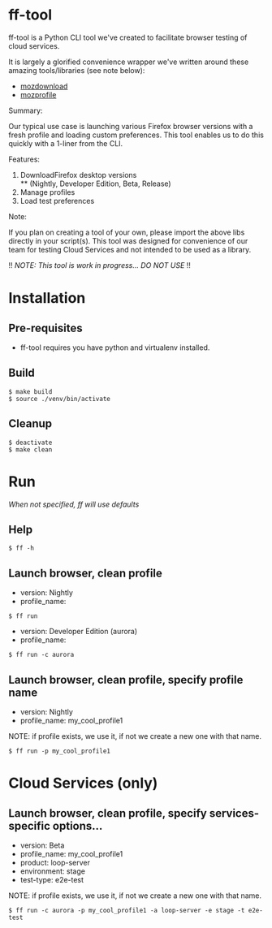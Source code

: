 # ff-tool

ff-tool is a Python CLI tool we've created to facilitate browser testing of
 cloud services.  

It is largely a glorified convenience wrapper we've written around these 
amazing tools/libraries (see note below):  

* [mozdownload](https://github.com/mozilla/mozdownload)
* [mozprofile](https://github.com/mozilla/mozprofile)

Summary:  

Our typical use case is launching various Firefox browser versions with a 
fresh profile and loading custom preferences. This tool enables us to do this
quickly with a 1-liner from the CLI.

Features:  

1. DownloadFirefox desktop versions  
** (Nightly, Developer Edition, Beta, Release)  
2. Manage profiles  
3. Load test preferences  

Note:  

If you plan on creating a tool of your own, please import the above libs 
directly in your script(s). This tool was designed for convenience of our 
team for testing Cloud Services and not intended to be used as a library.


:bangbang: _NOTE: This tool is work in progress...  DO NOT USE_ :bangbang:


# Installation

## Pre-requisites
* ff-tool requires you have python and virtualenv installed.

## Build
```
$ make build
$ source ./venv/bin/activate
```

## Cleanup
```
$ deactivate
$ make clean 
```

# Run
_When not specified, ff will use defaults_

## Help 
```
$ ff -h
```

## Launch browser, clean profile

* version: Nightly
* profile_name: <random>
```
$ ff run
```

* version: Developer Edition (aurora) 
* profile_name: <random>
```
$ ff run -c aurora
```

## Launch browser, clean profile, specify profile name

* version: Nightly
* profile_name: my_cool_profile1

NOTE: if profile exists, we use it, if not we create a new one
with that name.

```
$ ff run -p my_cool_profile1
```

# Cloud Services (only)
## Launch browser, clean profile, specify services-specific options... 

* version: Beta 
* profile_name: my_cool_profile1
* product: loop-server
* environment: stage
* test-type: e2e-test

NOTE: if profile exists, we use it, if not we create a new one
with that name.

```
$ ff run -c aurora -p my_cool_profile1 -a loop-server -e stage -t e2e-test
```





